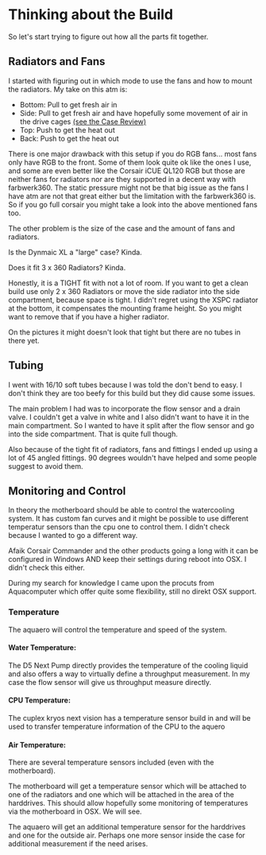 # Thinking about the Build

So let's start trying to figure out how all the parts fit together.

## Radiators and Fans

I started with figuring out in which mode to use the fans and how to mount the radiators. My take on this atm is:

* Bottom: Pull to get fresh air in
* Side: Pull to get fresh air and have hopefully some movement of air in the drive cages [\(see the Case Review\)](../this-and-that/lianli-o11-dynamics-xl-review/airflow-in-the-lianli-o11-dynamics-xl.md)
* Top: Push to get the heat out
* Back: Push to get the heat out

There is one major drawback with this setup if you do RGB fans... most fans only have RGB to the front. Some of them look quite ok like the ones I use, and some are even better like the Corsair iCUE QL120 RGB but those are neither fans for radiators nor are they supported in a decent way with farbwerk360. The static pressure might not be that big issue as the fans I have atm are not that great either but the limitation with the farbwerk360 is. So if you go full corsair you might take a look into the above mentioned fans too.

The other problem is the size of the case and the amount of fans and radiators. 

Is the Dynmaic XL a "large" case? Kinda.

Does it fit 3 x 360 Radiators? Kinda.

Honestly, it is a TIGHT fit with not a lot of room. If you want to get a clean build use only 2 x 360 Radiators or move the side radiator into the side compartment, because space is tight. I didn't regret using the XSPC radiator at the bottom, it compensates the mounting frame height. So you might want to remove that if you have a higher radiator.

On the pictures it might doesn't look that tight but there are no tubes in there yet.

## Tubing

I went with 16/10 soft tubes because I was told the don't bend to easy. I don't think they are too beefy for this build but they did cause some issues.

The main problem I had was to incorporate the flow sensor and a drain valve.  I couldn't get a valve in white and I also didn't want to have it in the main compartment. So I wanted to have it split after the flow sensor and go into the side compartment. That is quite full though.

Also because of the tight fit of radiators, fans and fittings I ended up using a lot of 45 angled fittings. 90 degrees wouldn't have helped and some people suggest to avoid them.

## Monitoring and Control

In theory the motherboard should be able to control the watercooling system. It has custom fan curves and it might be possible to use different temperatur sensors than the cpu one to control them. I didn't check because I wanted to go a different way.

Afaik Corsair Commander and the other products going a long with it can be configured in Windows AND keep their settings during reboot into OSX. I didn't check this either.

During my search for knowledge I came upon the procuts from Aquacomputer which offer quite some flexibility, still no direkt OSX support. 

### Temperature

The aquaero will control the temperature and speed of the system. 

#### Water Temperature:

The D5 Next Pump directly provides the temperature of the cooling liquid and also offers a way to virtually define a throughput measurement. In my case the flow sensor will give us throughput measure directly. 

#### CPU Temperature:

The cuplex kryos next vision has a temperature sensor build in and will be used to transfer temperature information of the CPU to the aquero

#### Air Temperature:

There are several temperature sensors included \(even with the motherboard\). 

The motherboard will get a temperature sensor which will be attached to one of the radiators and one which will be attached in the area of the harddrives. This should allow hopefully some monitoring of temperatures via the motherboard in OSX. We will see.

The aquaero will get an additional temperature sensor for the harddrives and one for the outside air. Perhaps one more sensor inside the case for additional measurement if the need arises.



